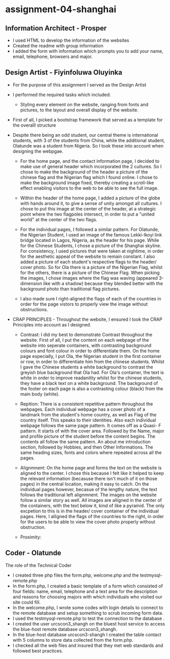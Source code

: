 # assignment-04-shanghai


## Information Architect - Prosper
 - I used HTML to develop the information of the websites
 - Created the readme with group information
 - I added the form with information which prompts you to add  your name,  	
email, telephone, browsers and major.

## Design Artist - Fiyinfoluwa Oluyinka

* For the purpose of this assignment I served as the Design Artist
* I performed the required tasks which included:
	* Styling every element on the website, ranging from fonts and pictures, to the layout and overall display of the website.

* First of all, I picked a bootstrap framework that served as a template for the overalll structure
* Despite there being an odd student, our central theme is international students, with 3 of the students from China, while the additional student, Olatunde was a student from Nigeria. So I took these into account when designing the webpgae.

	* For the home page, and the contact information page, I decided to make use of general header which incorporated the 2 cultures. So I chose to make the background of the header a picture of the chinese flag and the Nigerian flag which I found online. I chose to make the background image fixed, thereby creating a scroll-like effect enabling visitors to the web to be able to see the full image.

	* Within the header of the home page, I added a picture of the globe with hands around it, to give a sense of unity amongst all cultures. I chose to put this image at the center of the header, at a strategic point where the two flagpoles intersect, in order to put a "united world" at the center of the two flags.

	* For the individual pages, I followed a similar pattern. For Olatunde, the Nigerian Student, I used an image of the famous Lekki-Ikoyi link bridge located in Lagos, Nigeria, as the header for his page. While for the Chinese Students, I chose a picture of the Shanghai skyline. For consistency, I used pictures that were taken at nightime, in order for the aesthetic appeal of the website to remain constant. I also added a picture of each student's respective flags to the header/ cover photo. So for Ola there is a picture of the Nigerian Flag, whilst for the others, there is a picture of the Chinese Flag. When picking the images, I chose images where the flag was waving (appeared 3-dimension like with a shadow) because they blended better with the background photo than traditional flag pictures.

	* I also made sure I right-aligned the flags of each of the countries in order for the page vistors to properly view the image without obstructions.


* CRAP PRINCIPLES - Throughout the website, I ensured I took the CRAP Principles into account as I designed.

	* Contrast: I did my best to demonstrate Contrast throughout the website. First of all, I put the content on each webpage of the website into seperate containers, with contrasting background colours and font colour in order to differentiate them. On the home page especially, I put Ola, the Nigerian student in the first container or row, in order to differentiate him from the chinese students. Whilst I gave the Chinese students a white background to contrast the greyish blue background that Ola had. For Ola's container, the text is white in order to improve readanility whilst for the chinese students, they have a black text on a white background. The background of the footer on each page is also a contrasting colour (black) from the main body (white).

	* Repition: There is a consistent repetitive pattern throughout the webpages. Each individual webpage has a cover photo of a landmark from the student's home country, as well as Flag of the country itself. This speaks to their identities. Also each individual webpage follows the same page pattern. It comes off as a Quasi- F pattern. It starts of with the cover area. Followed by the Name, major and profile picture of the student before the content begins. The contents all follow the same pattern. An about me introduction section, followed by Hobbies, and then Other Informations. The same heading sizes, fonts and colors where repeated across all the pages.

	* Alignmnent: On the home page and forms the text on the website is aligned to the center. I chose this because I felt like it helped to keep the relevant information (becasuse there isn't much of it on those pages) in the central location, making it easy to catch. On the individual pages however, becasue of the lengthy nature, the text follows the traditional left alignmnent. The images on the website follow a similar story as well. All images are alligned in the center of the containers, with the text below it, kind of like a pyramid. The only excpetion to this is in the header/ cover container of the individual pages. Here, I alligned the flags of the countries to the right, in order for the users to be able to view the cover photo properly without obstruction. 

	* Proximity: 



## Coder - Olatunde
 The role of the Technical Coder
* I created three php files the form.php, welcome.php and the testmysql-remote.php
* In the form.php, I created a basic template of a form which consisted of four fields: name, email, telephone and a text area for the description and reasons for choosing majors with which individuals who visited our site could fill.
* In the welcome.php, I wrote some codes with login details to connect to the remote database and setup something to scrub incoming form data.
* I used the testmysql-remote.php to test the connection to the database .
* I created the user urcscon3_shangh  on the bluest host service to access the blue-host remote database urcscon3_shangh.
* In the blue-host database urcscon3-shangh I created the table contact with 5 columns to store data collected from the form.php.
* I checked all the web files and insured that they met web standards and followed best practices.
